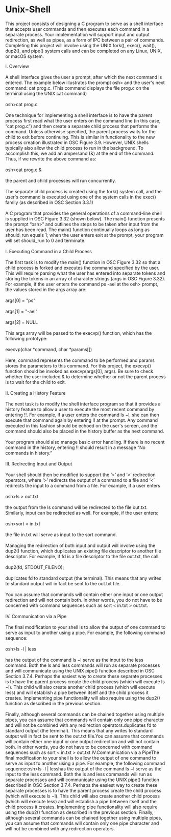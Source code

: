 # Unix-Shell

This project consists of designing a C program to serve as a shell interface that accepts user commands and then executes each command in a separate process.  Your implementation will support input and output redirection, as well as pipes, as a form of IPC between a pair of commands.  Completing this project will involve using the UNIX fork(), exec(), wait(), dup2(), and pipe() system calls and can be completed on any Linux, UNIX, or macOS system.

I. Overview <br/> <br/>
A shell interface gives the user a prompt, after which the next command is entered. The example below illustrates the prompt osh> and the user's next command: cat prog.c.  (This command displays the file prog.c on the terminal using the UNIX cat command) <br/> <br/>
osh>cat prog.c <br/> <br/>
One technique for implementing a shell interface is to have the parent process first read what the user enters on the command line (in this case, “cat prog.c”) and then create a separate child process that performs the command.  Unless otherwise specified, the parent process waits for the child to exit before continuing.  This is similar in functionality to the new process creation illustrated in OSC Figure 3.9.  However, UNIX shells typically also allow the child process to run in the background.  To accomplish this, we add an ampersand (&) at the end of the command.  Thus, if we rewrite the above command as: <br/> <br/>
osh>cat prog.c & <br/> <br/>
the parent and child processes will run concurrently. <br/> <br/>
The separate child process is created using the fork() system call, and the user's command is executed using one of the system calls in the exec() family (as described in OSC Section 3.3.1) <br/> <br/>
A C program that provides the general operations of a command-line shell is supplied in OSC Figure 3.32 (shown below).  The main() function presents the prompt “osh>” and outlines the steps to be taken after input from the user has been read. The main() function continually loops as long as should_run equals 1; when the user enters exit at the prompt, your program will set should_run to 0 and terminate. <br/> <br/>
I. Executing Command in a Child Process <br/> <br/>
The first task is to modify the main() function in OSC Figure 3.32 so that a child process is forked and executes the command specified by the user. This will require parsing what the user has entered into separate tokens and storing the tokens in an array of character strings (args in OSC Figure 3.32). For example, if the user enters the command ps -ael at the osh> prompt, the values stored in the args array are: <br/> <br/>
args[0] = "ps" <br/> <br/>
args[1] = "-ael" <br/> <br/>
args[2] = NULL <br/> <br/>
This args array will be passed to the execvp() function, which has the following prototype: <br/> <br/>
execvp(char *command, char *params[]) <br/> <br/>
Here, command represents the command to be performed and params stores the parameters to this command.  For this project, the execvp() function should be invoked as execvp(args[0], args).  Be sure to check whether the user included & to determine whether or not the parent process is to wait for the child to exit. <br/> <br/>
II. Creating a History Feature <br/> <br/>
The next task is to modify the shell interface program so that it provides a history feature to allow a user to execute the most recent command by entering !!.  For example, if a user enters the command ls −l, she can then execute that command again by entering !! at the prompt.  Any command executed in this fashion should be echoed on the user's screen, and the command should also be placed in the history buffer as the next command. <br/> <br/>
Your program should also manage basic error handling. If there is no recent command in the history, entering !! should result in a message “No commands in history.” <br/> <br/>
III. Redirecting Input and Output <br/> <br/>
Your shell should then be modified to support the ‘>’ and ‘<’ redirection operators, where ‘>’ redirects the output of a command to a file and ‘<’ redirects the input to a command from a file.  For example, if a user enters <br/> <br/>
osh>ls > out.txt <br/> <br/>
the output from the ls command will be redirected to the file out.txt.  Similarly, input can be redirected as well.  For example, if the user enters: <br/> <br/>
osh>sort < in.txt <br/> <br/>
the file in.txt will serve as input to the sort command. <br/> <br/>
Managing the redirection of both input and output will involve using the dup2() function, which duplicates an existing file descriptor to another file descriptor.  For example, if fd is a file descriptor to the file out.txt, the call: <br/> <br/>
dup2(fd, STDOUT_FILENO); <br/> <br/>
duplicates fd to standard output (the terminal).  This means that any writes to standard output will in fact be sent to the out.txt file. <br/> <br/>
You can assume that commands will contain either one input or one output redirection and will not contain both.  In other words, you do not have to be concerned with command sequences such as sort < in.txt > out.txt. <br/> <br/>
IV. Communication via a Pipe <br/> <br/>
The final modification to your shell is to allow the output of one command to serve as input to another using a pipe.  For example, the following command sequence: <br/> <br/>
osh>ls -l | less <br/> <br/>
has the output of the command ls −l serve as the input to the less command.  Both the ls and less commands will run as separate processes and will communicate using the UNIX pipe() function described in OSC Section 3.7.4.  Perhaps the easiest way to create these separate processes is to have the parent process create the child process (which will execute ls −l). This child will also create another child process (which will execute less) and will establish a pipe between itself and the child process it creates.  Implementing pipe functionality will also require using the dup2() function as described in the previous section. <br/> <br/>
Finally, although several commands can be chained together using multiple pipes, you can assume that commands will contain only one pipe character and will not be combined with any redirection operators.duplicates fd to standard output (the terminal).  This means that any writes to standard output will in fact be sent to the out.txt file.You can assume that commands will contain either one input or one output redirection and will not contain both.  In other words, you do not have to be concerned with command sequences such as sort < in.txt > out.txt.IV.Communication via a PipeThe final modification to your shell is to allow the output of one command to serve as input to another using a pipe.  For example, the following command sequence:osh>ls -l | lesshas the output of the command ls −l serve as the input to the less command.  Both the ls and less commands will run as separate processes and will communicate using the UNIX pipe() function described in OSC Section 3.7.4.  Perhaps the easiest way to create these separate processes is to have the parent process create the child process (which will execute ls −l). This child will also create another child process (which will execute less) and will establish a pipe between itself and the child process it creates.  Implementing pipe functionality will also require using the dup2() function as described in the previous section.  Finally, although several commands can be chained together using multiple pipes, you can assume that commands will contain only one pipe character and will not be combined with any redirection operators.
